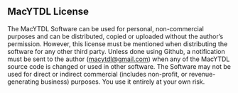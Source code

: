 ## MacYTDL License

The MacYTDL Software can be used for personal, non-commercial purposes and can be distributed, copied or uploaded without the author’s permission. However, this license must be mentioned when distributing the software for any other third party.  Unless done using Github, a notification must be sent to the author (macytdl@gmail.com) when any of the MacYTDL source code is changed or used in other software. The Software may not be used for direct or indirect commercial (includes non-profit, or revenue-generating business) purposes. You use it entirely at your own risk.
